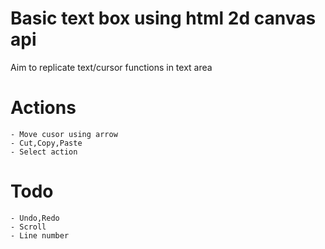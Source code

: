 # Basic text box using html 2d canvas api

Aim to replicate text/cursor functions in text area

# Actions
    - Move cusor using arrow
    - Cut,Copy,Paste
    - Select action

# Todo
    - Undo,Redo
    - Scroll
    - Line number 
